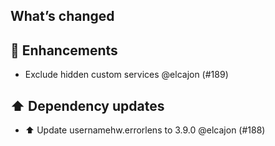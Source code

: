 ## What’s changed
## 🚀 Enhancements

- Exclude hidden custom services @elcajon (#189)

## ⬆️ Dependency updates

- ⬆️ Update usernamehw.errorlens to 3.9.0 @elcajon (#188)
